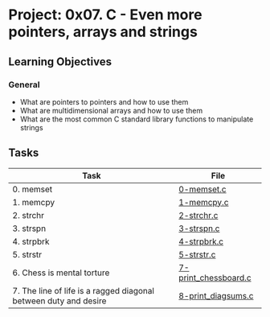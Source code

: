 # Project: 0x07. C - Even more pointers, arrays and strings

<h2>Learning Objectives</h2>

<h3>General</h3>

<ul>
<li>What are pointers to pointers and how to use them</li>
<li>What are multidimensional arrays and how to use them</li>
<li>What are the most common C standard library functions to manipulate strings</li>
</ul>

<h2>Tasks</h2>

| Task | File |
| ---- | ---- |
| 0. memset | [0-memset.c](./0-memset.c) |
| 1. memcpy | [1-memcpy.c](./1-memcpy.c) |
| 2. strchr | [2-strchr.c](./2-strchr.c) |
| 3. strspn | [3-strspn.c](./3-strspn.c) |
| 4. strpbrk | [4-strpbrk.c](./4-strpbrk.c) |
| 5. strstr | [5-strstr.c](./5-strstr.c) |
| 6. Chess is mental torture | [7-print_chessboard.c](./7-print_chessboard.c) |
| 7. The line of life is a ragged diagonal between duty and desire | [8-print_diagsums.c](./8-print_diagsums.c) |
